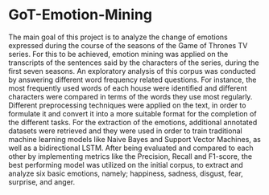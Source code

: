 # GoT-Emotion-Mining

The main goal of this project is to analyze the change of emotions expressed during the course of the seasons of the Game of Thrones TV series.
For this to be achieved, emotion mining was applied on the transcripts of the sentences said by the characters of the series, during the first seven seasons. An exploratory analysis of this corpus was conducted by answering different word frequency related questions. For instance, the most frequently used words of each house were identified and different characters were compared in terms of the words they use most regularly. Different preprocessing techniques were applied on the text, in order to formulate it  and convert it into a more suitable format for the completion of the different tasks. For the extraction of the emotions, additional annotated datasets were retrieved and they were used in order to train traditional machine learning models like Naive Bayes and Support Vector Machines, as well as a bidirectional LSTM. After being evaluated and compared to each other by implementing metrics like the Precision, Recall and F1-score, the best performing model was utilized on the initial corpus, to extract and analyze six basic emotions, namely; happiness, sadness, disgust, fear, surprise, and anger. 

